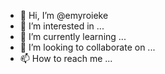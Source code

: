 - 👋 Hi, I’m @emyroieke
- 👀 I’m interested in ...
- 🌱 I’m currently learning ...
- 💞️ I’m looking to collaborate on ...
- 📫 How to reach me ...

<!---
emyroieke/emyroieke is a ✨ special ✨ repository because its `README.md` (this file) appears on your GitHub profile.
You can click the Preview link to take a look at your changes.
--->
